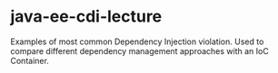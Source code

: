 # java-ee-cdi-lecture

Examples of most common Dependency Injection violation. Used to compare different dependency management approaches with an IoC Container.
